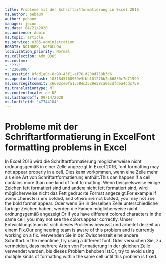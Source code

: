 ```yaml
---
title: Probleme mit der Schriftartformatierung in Excel 2016
ms.author: pebaum
author: pebaum
manager: jecon
ms.date: 04/21/2020
ms.audience: Admin
ms.topic: article
ms.service: o365-administration
ROBOTS: NOINDEX, NOFOLLOW
localization_priority: Normal
ms.collection: Adm_O365
ms.custom:
- "232"
- "2200006"
ms.assetid: 8fdd1a0c-6c90-43f1-af70-d200d758b3d6
ms.openlocfilehash: 1831845768969e5fbb181276b2b66830c7d71599
ms.sourcegitcommit: c6692ce0fa1358ec3529e59ca0ecdfdea4cdc759
ms.translationtype: MT
ms.contentlocale: de-DE
ms.lasthandoff: 09/14/2020
ms.locfileid: "47744184"
---
```

# <a name="font-formatting-problems-in-excel"></a><span data-ttu-id="5196b-102">Probleme mit der Schriftartformatierung in Excel</span><span class="sxs-lookup"><span data-stu-id="5196b-102">Font formatting problems in Excel</span></span>

<span data-ttu-id="5196b-103">In Excel 2016 wird die Schriftartformatierung möglicherweise nicht ordnungsgemäß in einer Zelle angezeigt.</span><span class="sxs-lookup"><span data-stu-id="5196b-103">In Excel 2016, font formatting may not appear properly in a cell.</span></span> <span data-ttu-id="5196b-104">Dies kann vorkommen, wenn eine Zelle mehr als eine Art von Schriftartformatierung enthält.</span><span class="sxs-lookup"><span data-stu-id="5196b-104">This can happen if a cell contains more than one kind of font formatting.</span></span> <span data-ttu-id="5196b-105">Wenn beispielsweise einige Zeichen fett formatiert sind und andere nicht fett formatiert sind, wird möglicherweise nicht das Fett gedruckte Format angezeigt.</span><span class="sxs-lookup"><span data-stu-id="5196b-105">For example if some characters are bolded, and others are not bolded, you may not see the bold format appear.</span></span> <span data-ttu-id="5196b-106">Oder wenn Sie in derselben Zelle unterschiedliche farbige Zeichen haben, werden die Farben möglicherweise nicht ordnungsgemäß angezeigt.</span><span class="sxs-lookup"><span data-stu-id="5196b-106">Or if you have different colored characters in the same cell, you may not see the colors appear correctly.</span></span> <span data-ttu-id="5196b-107">Unser Entwicklungsteam ist sich dieses Problems bewusst und arbeitet derzeit an einem Fix.</span><span class="sxs-lookup"><span data-stu-id="5196b-107">Our engineering team is aware of this problem and is currently working on a fix.</span></span> <span data-ttu-id="5196b-108">Verwenden Sie in der Zwischenzeit eine andere Schriftart.</span><span class="sxs-lookup"><span data-stu-id="5196b-108">In the meantime, try using a different font.</span></span> <span data-ttu-id="5196b-109">Oder versuchen Sie, zu vermeiden, dass mehrere Arten von Formatierung in der gleichen Zelle verwendet werden, bis dieses Problem behoben ist.</span><span class="sxs-lookup"><span data-stu-id="5196b-109">Or, try to avoid using multiple kinds of formatting within the same cell until this problem is fixed.</span></span>
  